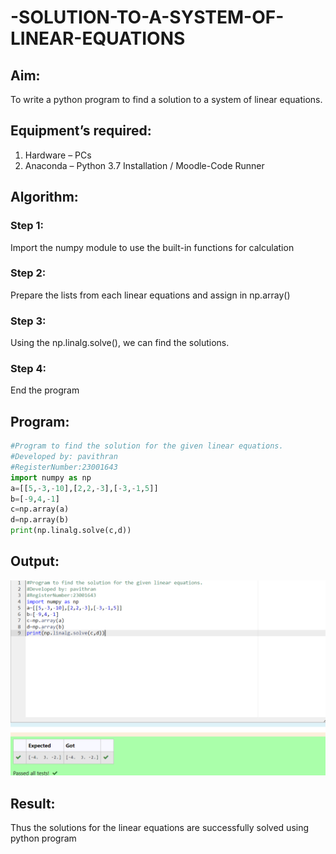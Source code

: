 # -SOLUTION-TO-A-SYSTEM-OF-LINEAR-EQUATIONS
## Aim:
To write a python program to find a solution to a system of linear equations.
## Equipment’s required:
1. 	Hardware – PCs
2. 	Anaconda – Python 3.7 Installation / Moodle-Code Runner
## Algorithm:
### Step 1: 
Import the numpy module to use the built-in functions for calculation
### Step 2: 
Prepare the lists from each linear equations and assign in np.array()
### Step 3: 
Using the np.linalg.solve(), we can find the solutions.
### Step 4: 
End the program
## Program:
``` python
#Program to find the solution for the given linear equations.
#Developed by: pavithran
#RegisterNumber:23001643
import numpy as np
a=[[5,-3,-10],[2,2,-3],[-3,-1,5]]
b=[-9,4,-1]
c=np.array(a)
d=np.array(b)
print(np.linalg.solve(c,d))
```

## Output:
![output](/linear%20equation.png)
## Result: 
Thus the solutions for the linear equations are successfully solved using python program

